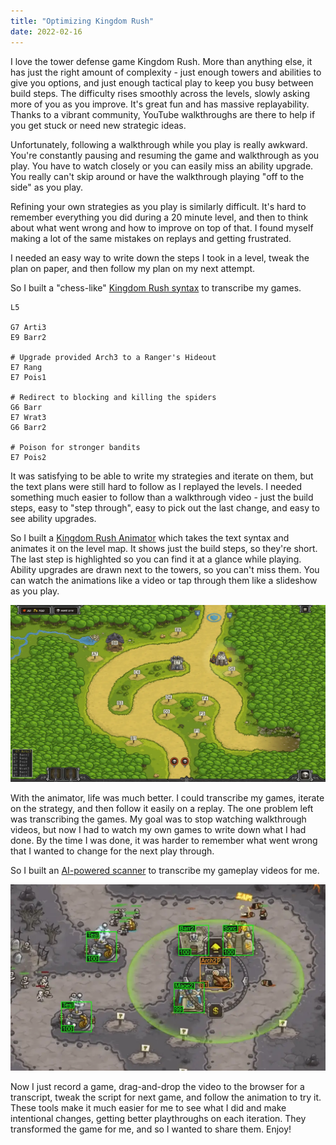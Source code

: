 ```yaml
---
title: "Optimizing Kingdom Rush"
date: 2022-02-16
---
```


I love the tower defense game Kingdom Rush. More than anything else, it has just the right amount of complexity - just enough towers and abilities to give you options, and just enough tactical play to keep you busy between build steps. The difficulty rises smoothly across the levels, slowly asking more of you as you improve. It's great fun and has massive replayability. Thanks to a vibrant community, YouTube walkthroughs are there to help if you get stuck or need new strategic ideas.

Unfortunately, following a walkthrough while you play is really awkward. You're constantly pausing and resuming the game and walkthrough as you play. You have to watch closely or you can easily miss an ability upgrade. You really can't skip around or have the walkthrough playing "off to the side" as you play.

Refining your own strategies as you play is similarly difficult. It's hard to remember everything you did during a 20 minute level, and then to think about what went wrong and how to improve on top of that. I found myself making a lot of the same mistakes on replays and getting frustrated. 

I needed an easy way to write down the steps I took in a level, tweak the plan on paper, and then follow my plan on my next attempt.

So I built a "chess-like" [Kingdom Rush syntax](https://relentlessoptimizer.com/KR/help/#kingdom-rush-syntax) to transcribe my games. 

```
L5

G7 Arti3
E9 Barr2

# Upgrade provided Arch3 to a Ranger's Hideout
E7 Rang
E7 Pois1

# Redirect to blocking and killing the spiders
G6 Barr
E7 Wrat3
G6 Barr2

# Poison for stronger bandits
E7 Pois2
```

It was satisfying to be able to write my strategies and iterate on them, but the text plans were still hard to follow as I replayed the levels. I needed something much easier to follow than a walkthrough video - just the build steps, easy to "step through", easy to pick out the last change, and easy to see ability upgrades.

So I built a [Kingdom Rush Animator](https://relentlessoptimizer.com/KR/animate) which takes the text syntax and animates it on the level map. It shows just the build steps, so they're short. The last step is highlighted so you can find it at a glance while playing. Ability upgrades are drawn next to the towers, so you can't miss them. You can watch the animations like a video or tap through them like a slideshow as you play.

![L5-plan](img/L5-plan.webp)

With the animator, life was much better. I could transcribe my games, iterate on the strategy, and then follow it easily on a replay. The one problem left was transcribing the games. My goal was to stop watching walkthrough videos, but now I had to watch my own games to write down what I had done. By the time I was done, it was harder to remember what went wrong that I wanted to change for the next play through.

So I built an [AI-powered scanner](https://relentlessoptimizer.com/KR/scan/) to transcribe my gameplay videos for me.

![AI Scanner](img/AI-scanner.webp)

Now I just record a game, drag-and-drop the video to the browser for a transcript, tweak the script for next game, and follow the animation to try it. These tools make it much easier for me to see what I did and make intentional changes, getting better playthroughs on each iteration. They transformed the game for me, and so I wanted to share them. Enjoy!

